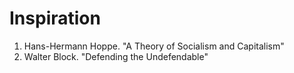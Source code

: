 # Inspiration

1.  Hans-Hermann Hoppe. "A Theory of Socialism and Capitalism"
2.  Walter Block. "Defending the Undefendable"
